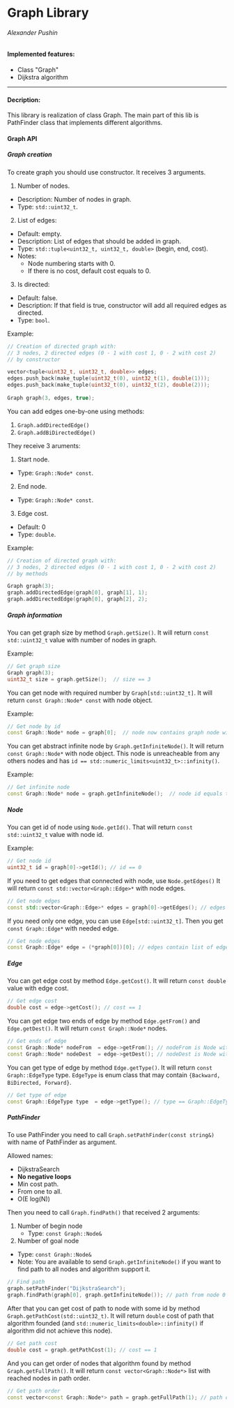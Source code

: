 # Graph Library
###### Alexander Pushin
#### Implemented features:
 * Class "Graph"
 * Dijkstra algorithm

---
#### Decription:
This library is realization of class Graph. The main part of this lib is PathFinder class that implements different algorithms.

#### Graph API
##### Graph creation
To create graph you should use constructor. It receives 3 arguments.
 1. Number of nodes.
  * Description: Number of nodes in graph.
   * Type: `std::uint32_t`.
 2. List of edges:
  * Default: empty.
   * Description: List of edges that should be added in graph.
   * Type: `std::tuple<uint32_t, uint32_t, double>` (begin, end, cost).
   * Notes: 
        * Node numbering starts with 0.
        * If there is no cost, default cost equals to 0.
 3. Is directed:
  * Default: false.
  * Description: If that field is true, constructor will add all required edges as directed.
  * Type: `bool`.
    
Example:
```cpp
// Creation of directed graph with:
// 3 nodes, 2 directed edges (0 - 1 with cost 1, 0 - 2 with cost 2)
// by constructor

vector<tuple<uint32_t, uint32_t, double>> edges;
edges.push_back(make_tuple(uint32_t(0), uint32_t(1), double(1)));
edges.push_back(make_tuple(uint32_t(0), uint32_t(2), double(2)));
    
Graph graph(3, edges, true);
```
You can add edges one-by-one using methods:
 1. `Graph.addDirectedEdge()`
 2. `Graph.addBiDirectedEdge()`

They receive 3 aruments:
 1. Start node.
  * Type: `Graph::Node* const`.
 2. End node.
  * Type: `Graph::Node* const`.
 3. Edge cost.
  * Default: 0
  * Type: `double`.

Example:
```cpp
// Creation of directed graph with:
// 3 nodes, 2 directed edges (0 - 1 with cost 1, 0 - 2 with cost 2)
// by methods

Graph graph(3);
graph.addDirectedEdge(graph[0], graph[1], 1);
graph.addDirectedEdge(graph[0], graph[2], 2);
```
##### Graph information
You can get graph size by method `Graph.getSize()`. It will return `const std::uint32_t` value with number of nodes in graph.

Example:
```cpp
// Get graph size
Graph graph(3);
uint32_t size = graph.getSize();  // size == 3
```

You can get node with required number by `Graph[std::uint32_t]`. It will return `const Graph::Node* const` with node object.

Example:
```cpp
// Get node by id
const Graph::Node* node = graph[0];  // node now contains graph node with id 0
```

You can get abstract infinite node by `Graph.getInfiniteNode()`. It will return `const Graph::Node*` with node object. This node is unreacheable from any others nodes and has `id == std::numeric_limits<uint32_t>::infinity()`.

Example:
```cpp
// Get infinite node
const Graph::Node* node = graph.getInfiniteNode();  // node id equals to numeric_limits<uint32_t>::infinity()
```

##### Node
You can get id of node using `Node.getId()`. That will return `const std::uint32_t` value with node id.

Example:
```cpp
// Get node id
uint32_t id = graph[0]->getId(); // id == 0
```

If you need to get edges that connected with node, use `Node.getEdges()` It will return `const std::vector<Graph::Edge>*` with node edges.

```cpp
// Get node edges
const std::vector<Graph::Edge>* edges = graph[0]->getEdges(); // edges contain list of edges connected with node 0 (backward 0 - 1 with cost 1, backward 0 - 2 with cost 2).
```

If you need only one edge, you can use `Edge[std::uint32_t]`. Then you get `const Graph::Edge*` with needed edge.

```cpp
// Get node edges
const Graph::Edge* edge = (*graph[0])[0]; // edges contain list of edges connected with node 0 (backward 0 - 1 with cost 1, backward 0 - 2 with cost 2).
```

##### Edge
You can get edge cost by method `Edge.getCost()`. It will return `const double` value with edge cost.

```cpp
// Get edge cost
double cost = edge->getCost(); // cost == 1
```

You can get edge two ends of edge by method `Edge.getFrom()` and `Edge.getDest()`. It will return `const Graph::Node*` nodes.

```cpp
// Get ends of edge
const Graph::Node* nodeFrom  = edge->getFrom(); // nodeFrom is Node with id 0
const Graph::Node* nodeDest  = edge->getDest(); // nodeDest is Node with id 1
```

You can get type of edge by method `Edge.getType()`. It will return `const Graph::EdgeType` type. `EdgeType` is enum class that may contain `{Backward, BiDirected, Forward}`.

```cpp
// Get type of edge
const Graph::EdgeType type  = edge->getType(); // type == Graph::EdgeType::Backward
```

##### PathFinder
To use PathFinder you need to call `Graph.setPathFinder(const string&)` with name of PathFinder as argument.

Allowed names:
 * DijkstraSearch 
  * **No negative loops**
  * Min cost path.
  * From one to all.
  * O(E log(N))

Then you need to call `Graph.findPath()` that received 2 arguments:
 1. Number of begin node
    * Type: `const Graph::Node& `
 2. Number of goal node
  * Type: `const Graph::Node& `
  * Note: You are available to send `Graph.getInfiniteNode()` if you want to find path to all nodes and algorithm support it.
    
```cpp
// Find path
graph.setPathFinder("DijkstraSearch");
graph.findPath(graph[0], graph.getInfiniteNode()); // path from node 0 to all other nodes is founded
```

After that you can get cost of path to node with some id by method `Graph.getPathCost(std::uint32_t)`. It will return `double` cost of path that algorithm founded (and `std::numeric_limits<double>::infinity()` if algorithm did not achieve this node).

```cpp
// Get path cost
double cost = graph.getPathCost(1); // cost == 1
```

And you can get order of nodes that algorithm found by method `Graph.getFullPath()`. It will return `const vector<Graph::Node*>` list with reached nodes in path order.

```cpp
// Get path order
const vector<const Graph::Node*> path = graph.getFullPath(1); // path contain nodes with id (0, 1).
```
